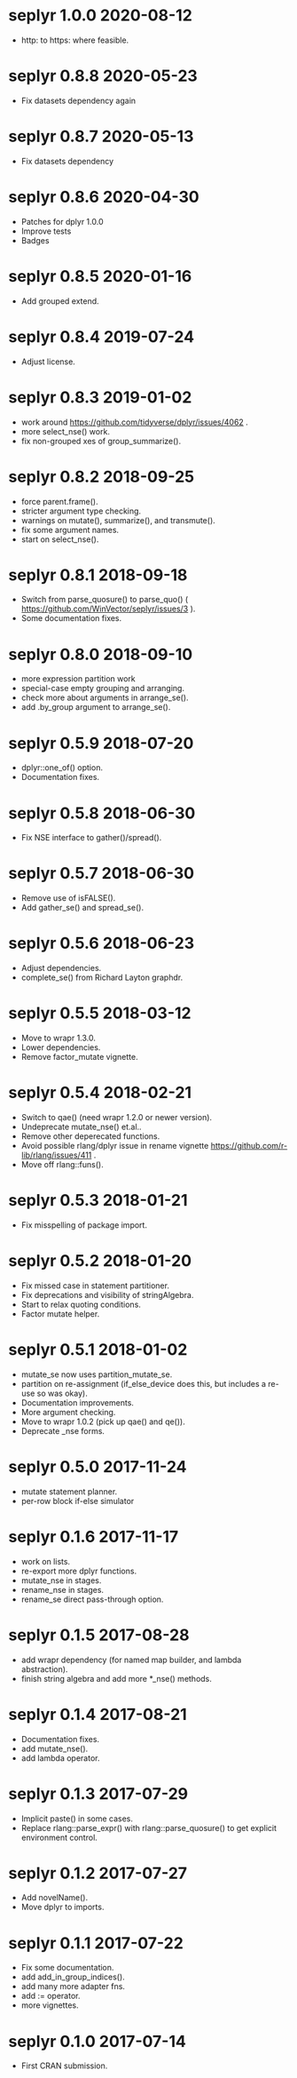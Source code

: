 
# seplyr 1.0.0 2020-08-12

 * http: to https: where feasible.

# seplyr 0.8.8 2020-05-23

 * Fix datasets dependency again
 
# seplyr 0.8.7 2020-05-13

 * Fix datasets dependency
 
# seplyr 0.8.6 2020-04-30

 * Patches for dplyr 1.0.0
 * Improve tests
 * Badges

# seplyr 0.8.5 2020-01-16

 * Add grouped extend.

# seplyr 0.8.4 2019-07-24

 * Adjust license.

# seplyr 0.8.3 2019-01-02

 * work around https://github.com/tidyverse/dplyr/issues/4062 .
 * more select_nse() work.
 * fix non-grouped xes of group_summarize().

# seplyr 0.8.2 2018-09-25

 * force parent.frame().
 * stricter argument type checking.
 * warnings on mutate(), summarize(), and transmute().
 * fix some argument names.
 * start on select_nse().

# seplyr 0.8.1 2018-09-18

 * Switch from parse_quosure() to parse_quo() ( https://github.com/WinVector/seplyr/issues/3 ).
 * Some documentation fixes.

# seplyr 0.8.0 2018-09-10

 * more expression partition work
 * special-case empty grouping and arranging.
 * check more about arguments in arrange_se().
 * add .by_group argument to arrange_se().

# seplyr 0.5.9 2018-07-20

 * dplyr::one_of() option.
 * Documentation fixes.

# seplyr 0.5.8 2018-06-30

 * Fix NSE interface to gather()/spread().

# seplyr 0.5.7 2018-06-30

 * Remove use of isFALSE().
 * Add gather_se() and spread_se().
 
# seplyr 0.5.6 2018-06-23

 * Adjust dependencies.
 * complete_se() from Richard Layton graphdr.

# seplyr 0.5.5 2018-03-12

 * Move to wrapr 1.3.0.
 * Lower dependencies.
 * Remove factor_mutate vignette.
 
# seplyr 0.5.4 2018-02-21

 * Switch to qae() (need wrapr 1.2.0 or newer version).
 * Undeprecate mutate_nse() et.al..
 * Remove other deperecated functions.
 * Avoid possible rlang/dplyr issue in rename vignette https://github.com/r-lib/rlang/issues/411 .
 * Move off rlang::funs().
 
# seplyr 0.5.3 2018-01-21

 * Fix misspelling of package import.
 
# seplyr 0.5.2 2018-01-20

 * Fix missed case in statement partitioner.
 * Fix deprecations and visibility of stringAlgebra.
 * Start to relax quoting conditions.
 * Factor mutate helper.

# seplyr 0.5.1 2018-01-02

 * mutate_se now uses partition_mutate_se.
 * partition on re-assignment (if_else_device does this, but includes a re-use so was okay).
 * Documentation improvements.
 * More argument checking.
 * Move to wrapr 1.0.2 (pick up qae() and qe()).
 * Deprecate _nse forms.

# seplyr 0.5.0 2017-11-24

 * mutate statement planner.
 * per-row block if-else simulator

# seplyr 0.1.6 2017-11-17

 * work on lists.
 * re-export more dplyr functions.
 * mutate_nse in stages.
 * rename_nse in stages.
 * rename_se direct pass-through option.

# seplyr 0.1.5 2017-08-28

 * add wrapr dependency (for named map builder, and lambda abstraction).
 * finish string algebra and add more *_nse() methods.
 
# seplyr 0.1.4 2017-08-21

 * Documentation fixes.
 * add mutate_nse().
 * add lambda operator.

# seplyr 0.1.3 2017-07-29

 * Implicit paste() in some cases.
 * Replace rlang::parse_expr() with rlang::parse_quosure() to get explicit environment control.

# seplyr 0.1.2 2017-07-27

 * Add novelName().
 * Move dplyr to imports.
 
# seplyr 0.1.1 2017-07-22

 * Fix some documentation.
 * add add_in_group_indices().
 * add many more adapter fns.
 * add := operator.
 * more vignettes.


# seplyr 0.1.0 2017-07-14

 * First CRAN submission.
